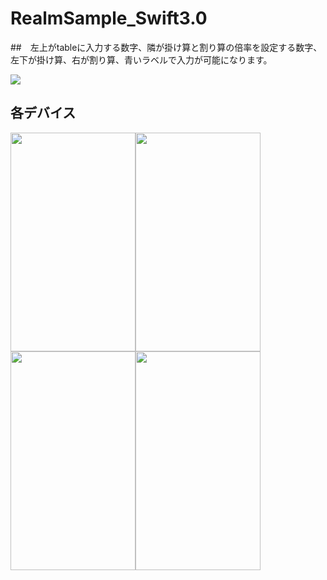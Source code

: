 # RealmSample_Swift3.0

##　左上がtableに入力する数字、隣が掛け算と割り算の倍率を設定する数字、左下が掛け算、右が割り算、青いラベルで入力が可能になります。

![]("https://github.com/daisukenagata/RealmSample_Swift3.0/blob/master/1.png?raw=truewidth="200"height="350")

## 各デバイス



<img src="https://github.com/daisukenagata/RealmSample_Swift3.0/blob/master/2.png?raw=true" width="200" height="350"><img src="https://github.com/daisukenagata/RealmSample_Swift3.0/blob/master/3.png?raw=true" width="200" height="350"><img src="https://github.com/daisukenagata/RealmSample_Swift3.0/blob/master/4.png?raw=true" width="200" height="350"><img src="https://github.com/daisukenagata/RealmSample_Swift3.0/blob/master/5.png?raw=true" width="200" height="350">





